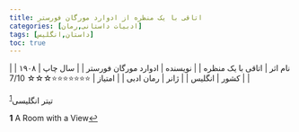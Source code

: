 ```yaml
---
title: اتاقی با یک منظره از ادوارد مورگان فورستر
categories: [ادبیات داستانی,رمان]
tags: [داستان,انگلیس]
toc: true
---
```


| نام اثر | اتاقی با یک منظره |
| نویسنده | ادوارد مورگان فورستر |
| سال چاپ | ۱۹۰۸  |
| کشور | انگلیس  |
| ژانر | رمان ادبی  |
| امتیاز | ⭐⭐⭐⭐⭐⭐⭐☆☆☆ 7/10  |


تیتر انگلیسی<sup id="a1">[1](#f1)</sup>

<b id="f1">1</b> <span class="footnote">A Room with a View</span>[↩](#a1)